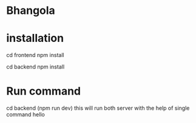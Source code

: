 # Bhangola
# installation 
cd frontend
npm install

cd backend
npm install

# Run command
cd backend
(npm run dev)
this will run both server with the help of  single command
hello
